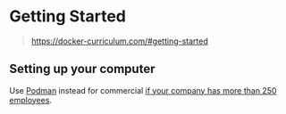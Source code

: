 # Getting Started

> <https://docker-curriculum.com/#getting-started>

## Setting up your computer

Use [Podman](../../../podman) instead for commercial [if your company has more
than 250 employees](https://www.docker.com/pricing).
